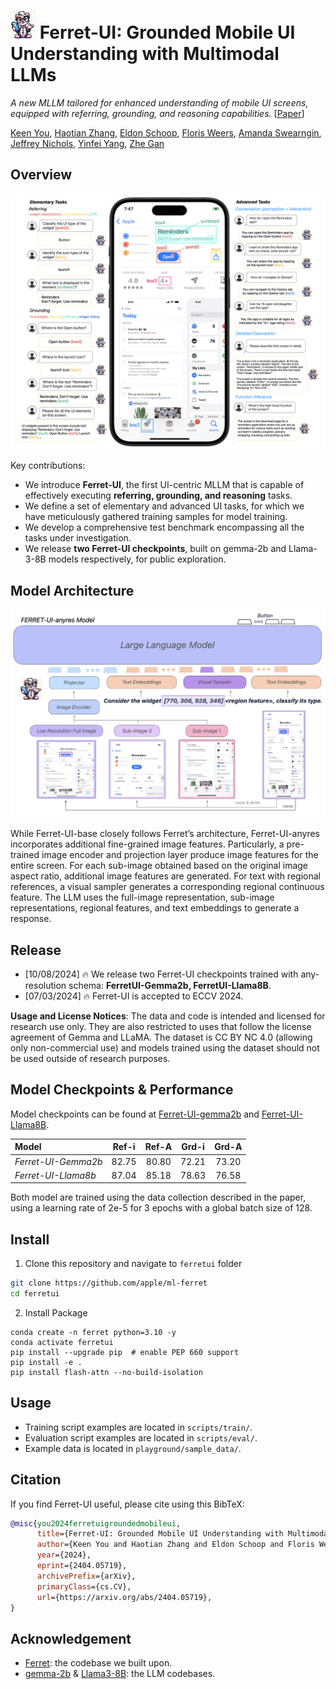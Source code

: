 # <img src="figs/ferretui_icon.png" alt="ferretui icon" width="40" height="45"> Ferret-UI: Grounded Mobile UI Understanding with Multimodal LLMs

*A new MLLM tailored for enhanced understanding of mobile UI screens, equipped with referring, grounding, and reasoning capabilities.* \[[Paper](https://arxiv.org/pdf/2404.05719)\]

[Keen You](http://keenyyou.github.io/), [Haotian Zhang](https://scholar.google.com/citations?user=1vz0kKUAAAAJ&hl=en/), [Eldon Schoop](https://eldon.io), [Floris Weers](https://weers.dev/), [Amanda Swearngin](https://amaswea.github.io/), [Jeffrey Nichols](https://www.jeffreynichols.com/), [Yinfei Yang](https://sites.google.com/site/yinfeiyang/), [Zhe Gan](https://zhegan27.github.io/)

## Overview

<p align="center">
  <img src="figs/task_example.png" alt="ferretui task example" width="600">
</p>

Key contributions:

- We introduce **Ferret-UI**, the first UI-centric MLLM that is capable of effectively executing **referring, grounding, and reasoning** tasks.
- We define a set of elementary and advanced UI tasks, for which we have meticulously gathered training samples for model training.
- We develop a comprehensive test benchmark encompassing all the tasks under investigation.
- We release **two Ferret-UI checkpoints**, built on gemma-2b and Llama-3-8B models respectively, for public exploration.

## Model Architecture

<p align="center">
  <img src="figs/ferretui_model_arch.png" alt="ferretui model arch" width="600">
</p>

While Ferret-UI-base closely follows Ferret’s architecture, Ferret-UI-anyres incorporates additional fine-grained image features. Particularly, a pre-trained image encoder and projection layer produce image features for the entire screen. For each sub-image obtained based on the original image aspect ratio, additional image features are generated. For text with regional references, a visual sampler generates a corresponding regional continuous feature. The LLM uses the full-image representation, sub-image representations, regional features, and text embeddings to generate a response.

## Release

- [10/08/2024] 🔥 We release two Ferret-UI checkpoints trained with any-resolution schema: **FerretUI-Gemma2b, FerretUI-Llama8B**.
- [07/03/2024] 🔥 Ferret-UI is accepted to ECCV 2024.

**Usage and License Notices**: The data and code is intended and licensed for research use only. They are also restricted to uses that follow the license agreement of Gemma and LLaMA. The dataset is CC BY NC 4.0 (allowing only non-commercial use) and models trained using the dataset should not be used outside of research purposes.

## Model Checkpoints & Performance

Model checkpoints can be found at [Ferret-UI-gemma2b](https://ml-site.cdn-apple.com/models/ferretui/gemma2b-anyres.zip) and [Ferret-UI-Llama8B](https://ml-site.cdn-apple.com/models/ferretui/llama8b-anyres.zip).

| Model               | Ref-i | Ref-A | Grd-i | Grd-A |
| :------------------ | :---: | :---: | :---: | :---: |
| _Ferret-UI-Gemma2b_ | 82.75 | 80.80 | 72.21 | 73.20 |
| _Ferret-UI-Llama8b_ | 87.04 | 85.18 | 78.63 | 76.58 |

Both model are trained using the data collection described in the paper, using a learning rate of 2e-5 for 3 epochs with a global batch size of 128.

## Install

1. Clone this repository and navigate to `ferretui` folder

```bash
git clone https://github.com/apple/ml-ferret
cd ferretui
```

2. Install Package

```Shell
conda create -n ferret python=3.10 -y
conda activate ferretui
pip install --upgrade pip  # enable PEP 660 support
pip install -e .
pip install flash-attn --no-build-isolation
```

## Usage

- Training script examples are located in `scripts/train/`.
- Evaluation script examples are located in `scripts/eval/`.
- Example data is located in `playground/sample_data/`.

## Citation

If you find Ferret-UI useful, please cite using this BibTeX:

```bibtex
@misc{you2024ferretuigroundedmobileui,
      title={Ferret-UI: Grounded Mobile UI Understanding with Multimodal LLMs},
      author={Keen You and Haotian Zhang and Eldon Schoop and Floris Weers and Amanda Swearngin and Jeffrey Nichols and Yinfei Yang and Zhe Gan},
      year={2024},
      eprint={2404.05719},
      archivePrefix={arXiv},
      primaryClass={cs.CV},
      url={https://arxiv.org/abs/2404.05719},
}
```

## Acknowledgement

- [Ferret](https://github.com/apple/ml-ferret): the codebase we built upon.
- [gemma-2b](https://huggingface.co/google/gemma-2b-it) & [Llama3-8B](https://huggingface.co/meta-llama/Meta-Llama-3-8B-Instruct): the LLM codebases.
